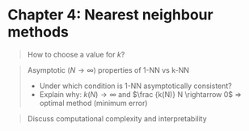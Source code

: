 # Chapter 4: Nearest neighbour methods

> How to choose a value for $k$?


> Asymptotic ($N \rightarrow \infty$) properties of 1-NN vs k-NN
> - Under which condition is 1-NN asymptotically consistent?
> - Explain why: $k(N) \rightarrow \infty$ and $\frac {k(N)} N \rightarrow 0$ => optimal method (minimum error)


> Discuss computational complexity and interpretability

